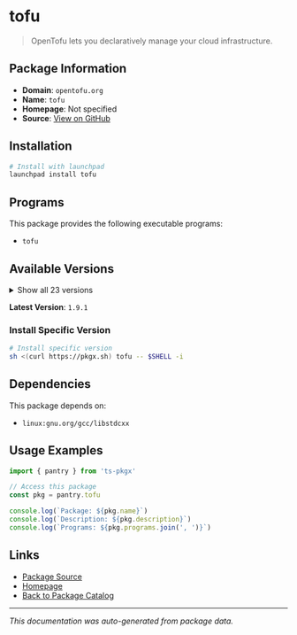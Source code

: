 # tofu

> OpenTofu lets you declaratively manage your cloud infrastructure.

## Package Information

- **Domain**: `opentofu.org`
- **Name**: `tofu`
- **Homepage**: Not specified
- **Source**: [View on GitHub](https://github.com/pkgxdev/pantry/tree/main/projects/opentofu.org/package.yml)

## Installation

```bash
# Install with launchpad
launchpad install tofu
```

## Programs

This package provides the following executable programs:

- `tofu`

## Available Versions

<details>
<summary>Show all 23 versions</summary>

- `1.9.1`, `1.9.0`, `1.8.9`, `1.8.8`, `1.8.7`
- `1.8.6`, `1.8.5`, `1.8.4`, `1.8.3`, `1.8.2`
- `1.8.1`, `1.8.0`, `1.7.8`, `1.7.7`, `1.7.6`
- `1.7.5`, `1.7.4`, `1.7.3`, `1.6.0.3`, `1.10.3`
- `1.10.2`, `1.10.1`, `1.10.0`

</details>

**Latest Version**: `1.9.1`

### Install Specific Version

```bash
# Install specific version
sh <(curl https://pkgx.sh) tofu -- $SHELL -i
```

## Dependencies

This package depends on:

- `linux:gnu.org/gcc/libstdcxx`

## Usage Examples

```typescript
import { pantry } from 'ts-pkgx'

// Access this package
const pkg = pantry.tofu

console.log(`Package: ${pkg.name}`)
console.log(`Description: ${pkg.description}`)
console.log(`Programs: ${pkg.programs.join(', ')}`)
```

## Links

- [Package Source](https://github.com/pkgxdev/pantry/tree/main/projects/opentofu.org/package.yml)
- [Homepage](#)
- [Back to Package Catalog](../../package-catalog.md)

---

*This documentation was auto-generated from package data.*

